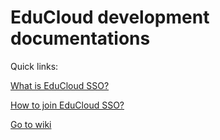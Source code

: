 EduCloud development documentations
===================================

Quick links:

[What is EduCloud SSO?](https://github.com/koulutuksenpilvivayla/pilvivayla-development/wiki/EduCloud-SSO#introduction)

[How to join EduCloud SSO?](https://github.com/koulutuksenpilvivayla/pilvivayla-development/wiki/EduCloud-SSO#how-to-register-as-service-provider-to-educloud-sso)

[Go to wiki](https://github.com/koulutuksenpilvivayla/pilvivayla-development/wiki)
